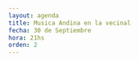 ```yaml
---
layout: agenda
title: Musica Andina en la vecinal
fecha: 30 de Septiembre
hora: 21hs
orden: 2
---
```

